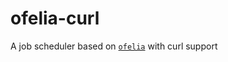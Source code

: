 # ofelia-curl

A job scheduler based on [`ofelia`](https://github.com/mcuadros/ofelia) with curl support
